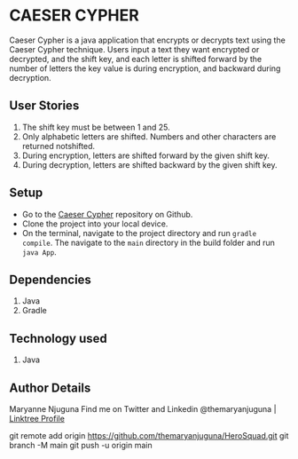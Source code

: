 # CAESER CYPHER
Caeser Cypher is a java application that encrypts or decrypts text using the Caeser Cypher technique. Users input a text they want encrypted or decrypted, and the shift key, and each letter is shifted forward by the number of letters the key value is during encryption, and backward during decryption.

## User Stories
1. The shift key must be between 1 and 25.
2. Only alphabetic letters are shifted. Numbers and other characters are returned notshifted.
3. During encryption, letters are shifted forward by the given shift key.
4. During decryption, letters are shifted backward by the given shift key.


## Setup
* Go to the [Caeser Cypher](https://github.com/themaryanjuguna/caesar-cipher.git) repository on Github.
* Clone the project into your local device.
* On the terminal, navigate to the project directory and run `gradle compile`. The navigate to the `main` directory in the build folder and run `java App`.

## Dependencies
1. Java
2. Gradle

## Technology used
1. Java

## Author Details
Maryanne Njuguna Find me on Twitter and Linkedin @themaryanjuguna | [Linktree Profile](https://linktr.ee/themaryanjuguna)


git remote add origin https://github.com/themaryanjuguna/HeroSquad.git
git branch -M main
git push -u origin main
